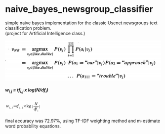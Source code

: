 # naive_bayes_newsgroup_classifier
simple naive bayes implementation for the classic Usenet newsgroups text classification problem.
<br>(project for Artificial Intelligence class.)

![probability equation image](equation.png "naive Bayes classification equation")

##### ***w<sub>i,j</sub> = tf<sub>i,j</sub> x log(N/df<sub>i</sub>)***

![tf-idf equation image](tfidf-equation.png "term frequency - inverse document frequency equation") 

final accuracy was 72.97%, using TF-IDF weighting method and m-estimate word probability equations.


